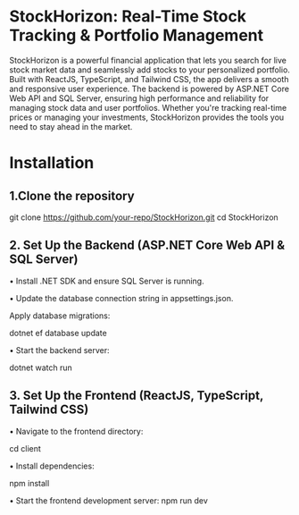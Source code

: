 # StockHorizon: Real-Time Stock Tracking & Portfolio Management
StockHorizon is a powerful financial application that lets you search for live stock market data and seamlessly add stocks to your personalized portfolio. Built with ReactJS, TypeScript, and Tailwind CSS, the app delivers a smooth and responsive user experience. The backend is powered by ASP.NET Core Web API and SQL Server, ensuring high performance and reliability for managing stock data and user portfolios. Whether you're tracking real-time prices or managing your investments, StockHorizon provides the tools you need to stay ahead in the market.

# Installation  
## 1.Clone the repository  
git clone https://github.com/your-repo/StockHorizon.git
cd StockHorizon

## 2. Set Up the Backend (ASP.NET Core Web API & SQL Server)

• Install .NET SDK and ensure SQL Server is running.

• Update the database connection string in appsettings.json.

Apply database migrations:

dotnet ef database update

• Start the backend server:

dotnet watch run

## 3. Set Up the Frontend (ReactJS, TypeScript, Tailwind CSS)

• Navigate to the frontend directory:

cd client

• Install dependencies:

npm install

• Start the frontend development server:
npm run dev

